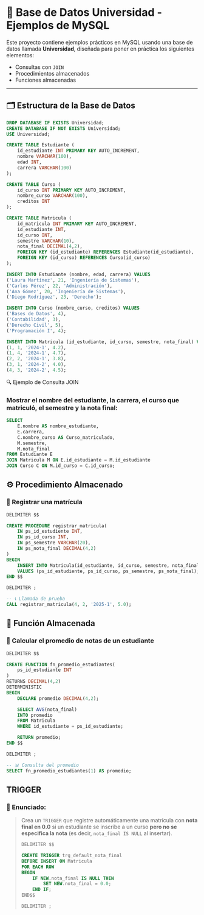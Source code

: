 # 🏫 Base de Datos Universidad - Ejemplos de MySQL

Este proyecto contiene ejemplos prácticos en MySQL usando una base de datos llamada **Universidad**, diseñada para poner en práctica los siguientes elementos:

- Consultas con `JOIN`
- Procedimientos almacenados
- Funciones almacenadas

---

## 🗂 Estructura de la Base de Datos

```sql
DROP DATABASE IF EXISTS Universidad;
CREATE DATABASE IF NOT EXISTS Universidad;
USE Universidad;

CREATE TABLE Estudiante (
    id_estudiante INT PRIMARY KEY AUTO_INCREMENT,
    nombre VARCHAR(100),
    edad INT,
    carrera VARCHAR(100)
);

CREATE TABLE Curso (
    id_curso INT PRIMARY KEY AUTO_INCREMENT,
    nombre_curso VARCHAR(100),
    creditos INT
);

CREATE TABLE Matricula (
    id_matricula INT PRIMARY KEY AUTO_INCREMENT,
    id_estudiante INT,
    id_curso INT,
    semestre VARCHAR(10),
    nota_final DECIMAL(4,2),
    FOREIGN KEY (id_estudiante) REFERENCES Estudiante(id_estudiante),
    FOREIGN KEY (id_curso) REFERENCES Curso(id_curso)
);
```

```sql
INSERT INTO Estudiante (nombre, edad, carrera) VALUES
('Laura Martínez', 21, 'Ingeniería de Sistemas'),
('Carlos Pérez', 22, 'Administración'),
('Ana Gómez', 20, 'Ingeniería de Sistemas'),
('Diego Rodríguez', 23, 'Derecho');

INSERT INTO Curso (nombre_curso, creditos) VALUES
('Bases de Datos', 4),
('Contabilidad', 3),
('Derecho Civil', 5),
('Programación I', 4);

INSERT INTO Matricula (id_estudiante, id_curso, semestre, nota_final) VALUES
(1, 1, '2024-1', 4.2),
(1, 4, '2024-1', 4.7),
(2, 2, '2024-1', 3.8),
(3, 1, '2024-2', 4.0),
(4, 3, '2024-2', 4.5);

```

🔍 Ejemplo de Consulta JOIN

### Mostrar el nombre del estudiante, la carrera, el curso que matriculó, el semestre y la nota final:

```sql
SELECT
    E.nombre AS nombre_estudiante,
    E.carrera,
    C.nombre_curso AS Curso_matriculado,
    M.semestre,
    M.nota_final
FROM Estudiante E
JOIN Matricula M ON E.id_estudiante = M.id_estudiante
JOIN Curso C ON M.id_curso = C.id_curso;

```


## ⚙️ Procedimiento Almacenado

### 🎯 Registrar una matrícula

```sql
DELIMITER $$

CREATE PROCEDURE registrar_matricula(
    IN ps_id_estudiente INT,
    IN ps_id_curso INT,
    IN ps_semestre VARCHAR(20),
    IN ps_nota_final DECIMAL(4,2)
)
BEGIN
    INSERT INTO Matricula(id_estudiante, id_curso, semestre, nota_final)
    VALUES (ps_id_estudiente, ps_id_curso, ps_semestre, ps_nota_final);
END $$

DELIMITER ;

-- 📞 Llamada de prueba
CALL registrar_matricula(4, 2, '2025-1', 5.0);

```


## 📐 Función Almacenada

### 🎯 Calcular el promedio de notas de un estudiante

```sql
DELIMITER $$

CREATE FUNCTION fn_promedio_estudiantes(
    ps_id_estudiante INT
)
RETURNS DECIMAL(4,2)
DETERMINISTIC
BEGIN
    DECLARE promedio DECIMAL(4,2);

    SELECT AVG(nota_final)
    INTO promedio
    FROM Matricula
    WHERE id_estudiante = ps_id_estudiante;

    RETURN promedio;
END $$

DELIMITER ;

-- 📊 Consulta del promedio
SELECT fn_promedio_estudiantes(1) AS promedio;

```


## TRIGGER

### 🧩 Enunciado:

> Crea un `TRIGGER` que registre automáticamente una matrícula con **nota final en 0.0** si un estudiante se inscribe a un curso **pero no se especifica la nota** (es decir, `nota_final IS NULL` al insertar).
>
> ```sql
> DELIMITER $$
>
> CREATE TRIGGER trg_default_nota_final
> BEFORE INSERT ON Matricula
> FOR EACH ROW
> BEGIN
>     IF NEW.nota_final IS NULL THEN
>         SET NEW.nota_final = 0.0;
>     END IF;
> END$$
>
> DELIMITER ;
>
> ```
